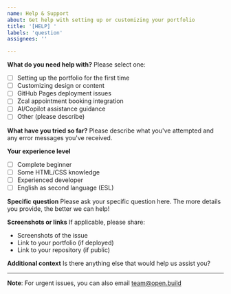 ```yaml
---
name: Help & Support
about: Get help with setting up or customizing your portfolio
title: '[HELP] '
labels: 'question'
assignees: ''

---
```


**What do you need help with?**
Please select one:
- [ ] Setting up the portfolio for the first time
- [ ] Customizing design or content
- [ ] GitHub Pages deployment issues
- [ ] Zcal appointment booking integration
- [ ] AI/Copilot assistance guidance
- [ ] Other (please describe)

**What have you tried so far?**
Please describe what you've attempted and any error messages you've received.

**Your experience level**
- [ ] Complete beginner
- [ ] Some HTML/CSS knowledge
- [ ] Experienced developer
- [ ] English as second language (ESL)

**Specific question**
Please ask your specific question here. The more details you provide, the better we can help!

**Screenshots or links**
If applicable, please share:
- Screenshots of the issue
- Link to your portfolio (if deployed)
- Link to your repository (if public)

**Additional context**
Is there anything else that would help us assist you?

---

**Note**: For urgent issues, you can also email team@open.build
